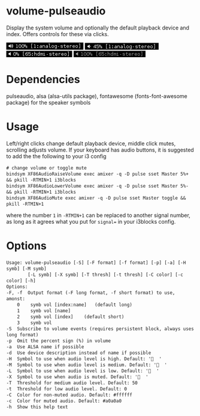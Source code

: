# volume-pulseaudio

Display the system volume and
optionally the default playback device and index.
Offers controls for these via clicks.

![](volume-pulseaudio-high.png)
![](volume-pulseaudio-med.png)
![](volume-pulseaudio-low.png)
![](volume-pulseaudio-mute.png)

# Dependencies

pulseaudio, alsa (alsa-utils package), fontawesome (fonts-font-awesome package) for the speaker symbols

# Usage

Left/right clicks change default playback device, middle click mutes, scrolling
adjusts volume. If your keyboard has audio buttons, it is suggested to add the
the following to your i3 config

```
# change volume or toggle mute
bindsym XF86AudioRaiseVolume exec amixer -q -D pulse sset Master 5%+ && pkill -RTMIN+1 i3blocks 
bindsym XF86AudioLowerVolume exec amixer -q -D pulse sset Master 5%- && pkill -RTMIN+1 i3blocks
bindsym XF86AudioMute exec amixer -q -D pulse sset Master toggle && pkill -RTMIN+1
```

where the number `1` in `-RTMIN+1` can be replaced to another signal number,
as long as it agrees what you put for `signal=` in your i3blocks config.

# Options

```
Usage: volume-pulseaudio [-S] [-F format] [-f format] [-p] [-a] [-H symb] [-M symb]
        [-L symb] [-X symb] [-T thresh] [-t thresh] [-C color] [-c color] [-h]
Options:
-F, -f	Output format (-F long format, -f short format) to use, amonst:
	0	 symb vol [index:name]	 (default long)
	1	 symb vol [name]
	2	 symb vol [index]	 (default short)
	3	 symb vol
-S  Subscribe to volume events (requires persistent block, always uses long format)
-p	Omit the percent sign (%) in volume
-a	Use ALSA name if possible
-d	Use device description instead of name if possible
-H	Symbol to use when audio level is high. Default: '  '
-M	Symbol to use when audio level is medium. Default: '  '
-L	Symbol to use when audio level is low. Default: '  '
-X	Symbol to use when audio is muted. Default: '  '
-T	Threshold for medium audio level. Default: 50
-t	Threshold for low audio level. Default: 0
-C	Color for non-muted audio. Default: #ffffff
-c	Color for muted audio. Default: #a0a0a0
-h	Show this help text
```
